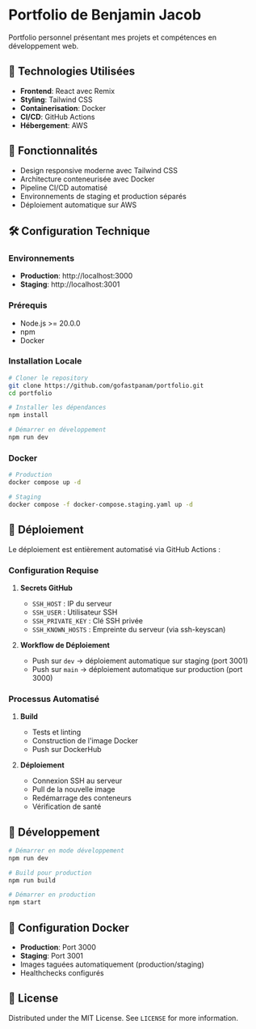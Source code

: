 # Portfolio de Benjamin Jacob

Portfolio personnel présentant mes projets et compétences en développement web.

## 🚀 Technologies Utilisées

- **Frontend**: React avec Remix
- **Styling**: Tailwind CSS
- **Containerisation**: Docker
- **CI/CD**: GitHub Actions
- **Hébergement**: AWS

## 🌟 Fonctionnalités

- Design responsive moderne avec Tailwind CSS
- Architecture conteneurisée avec Docker
- Pipeline CI/CD automatisé
- Environnements de staging et production séparés
- Déploiement automatique sur AWS

## 🛠️ Configuration Technique

### Environnements

- **Production**: http://localhost:3000
- **Staging**: http://localhost:3001

### Prérequis

- Node.js >= 20.0.0
- npm
- Docker

### Installation Locale

```bash
# Cloner le repository
git clone https://github.com/gofastpanam/portfolio.git
cd portfolio

# Installer les dépendances
npm install

# Démarrer en développement
npm run dev
```

### Docker

```bash
# Production
docker compose up -d

# Staging
docker compose -f docker-compose.staging.yaml up -d
```

## 🚀 Déploiement

Le déploiement est entièrement automatisé via GitHub Actions :

### Configuration Requise

1. **Secrets GitHub**
   - `SSH_HOST` : IP du serveur 
   - `SSH_USER` : Utilisateur SSH 
   - `SSH_PRIVATE_KEY` : Clé SSH privée
   - `SSH_KNOWN_HOSTS` : Empreinte du serveur (via ssh-keyscan)

2. **Workflow de Déploiement**
   - Push sur `dev` -> déploiement automatique sur staging (port 3001)
   - Push sur `main` -> déploiement automatique sur production (port 3000)

### Processus Automatisé

1. **Build**
   - Tests et linting
   - Construction de l'image Docker
   - Push sur DockerHub

2. **Déploiement**
   - Connexion SSH au serveur
   - Pull de la nouvelle image
   - Redémarrage des conteneurs
   - Vérification de santé

## 📝 Développement

```bash
# Démarrer en mode développement
npm run dev

# Build pour production
npm run build

# Démarrer en production
npm start
```

## 🔧 Configuration Docker

- **Production**: Port 3000
- **Staging**: Port 3001
- Images taguées automatiquement (production/staging)
- Healthchecks configurés


## 📜 License

Distributed under the MIT License. See `LICENSE` for more information.